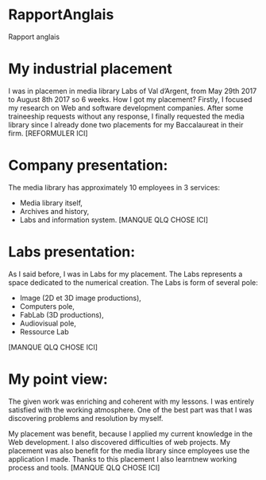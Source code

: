 # RapportAnglais
Rapport anglais

# My industrial placement

I was in placemen in media library Labs of Val d’Argent, from May 29th 2017 to August 8th 2017 so 6 weeks.
How I got my placement?
Firstly, I focused my research on Web and software development companies. After some traineeship requests without any response, I finally requested the media library since I already done two placements for my Baccalaureat in their firm. [REFORMULER ICI]

# Company presentation:
The media library has approximately 10 employees in 3 services:
-	Media library itself,
-	Archives and history,
-	Labs and information system.
[MANQUE QLQ CHOSE ICI]

# Labs presentation:
As I said before, I was in Labs for my placement. The Labs represents a space dedicated to the numerical creation.
The Labs is form of several pole:
-	Image (2D et 3D image productions),
-	Computers pole,
-	FabLab (3D productions),
-	Audiovisual pole,
-	Ressource Lab

[MANQUE QLQ CHOSE ICI]

# My point view:
The given work was enriching and coherent with my lessons. I was entirely satisfied with the working atmosphere. One of the best part was that I was discovering problems and resolution by myself.

My placement was benefit, because I applied my current knowledge in the Web development. I also discovered difficulties of web projects. My placement was also benefit for the media library since employees use the application I made. Thanks to this placement I also learntnew working process and tools.
[MANQUE QLQ CHOSE ICI]


